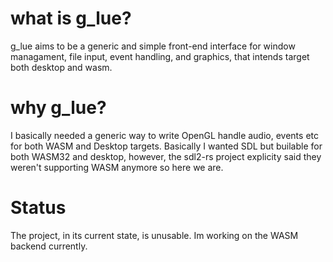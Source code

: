 # what is g_lue?
g_lue aims to be a generic and simple front-end interface for window managament, file input, event handling, and graphics, that intends target both desktop and wasm. 

# why g_lue? 
I basically needed a generic way to write OpenGL handle audio, events etc for both WASM and Desktop targets. Basically I wanted SDL but builable for both WASM32 and desktop, however, the sdl2-rs project explicity said they weren't supporting WASM anymore so here we are. 

# Status
The project, in its current state, is unusable. Im  working on the WASM backend currently.  
